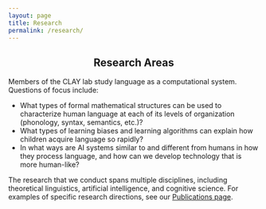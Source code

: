 ```yaml
---
layout: page
title: Research
permalink: /research/
---
```


<!--
  <header class="post-header">
    <h2 class="post-title">Research</h2>
  </header> 




{% for link in site.data.links %}
<div class ="row">

-->

<style>
  .page__content p, .page__content p + p,
  .post-content p, .post-content p + p,
  p, p + p { text-indent: 0 !important; }
</style>

<div style="text-align:center">
<h2>Research Areas</h2>
</div>


<p> 
Members of the CLAY lab study language as a computational system. Questions of focus include:
<ul>
<li>What types of formal mathematical structures can be used to characterize human language at each of its levels of organization (phonology, syntax, semantics, etc.)?</li>
<li>What types of learning biases and learning algorithms can explain how children acquire language so rapidly?</li>
<li>In what ways are AI systems similar to and different from humans in how they process language, and how can we develop technology that is more human-like?</li>
</ul>
The research that we conduct spans multiple disciplines, including theoretical linguistics, artificial intelligence, and cognitive science. For examples of specific research directions, see our <a href="https://clay.yale.edu/publications">Publications page</a>.
</p>

<!-- {% endfor %} -->
